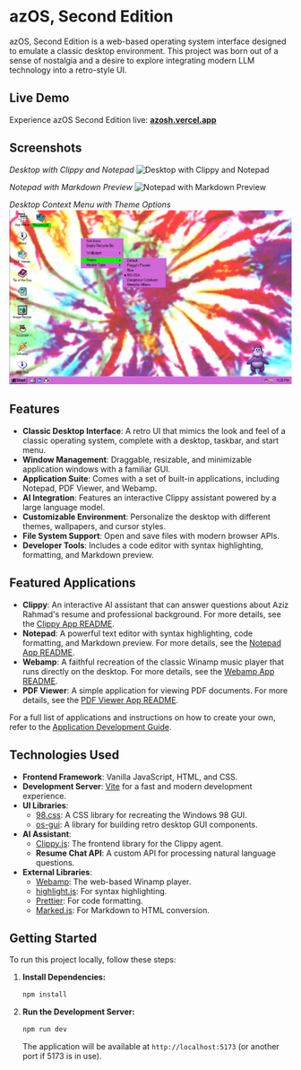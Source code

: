 # azOS, Second Edition

azOS, Second Edition is a web-based operating system interface designed to emulate a classic desktop environment. This project was born out of a sense of nostalgia and a desire to explore integrating modern LLM technology into a retro-style UI.

## Live Demo

Experience azOS Second Edition live: **[azosh.vercel.app](https://azosh.vercel.app/)**

## Screenshots

*Desktop with Clippy and Notepad*
![Desktop with Clippy and Notepad](./screenshots/desktop-clippy-notepad.png)

*Notepad with Markdown Preview*
![Notepad with Markdown Preview](./screenshots/notepad-markdown-preview.png)

*Desktop Context Menu with Theme Options*
![Desktop Context Menu with Theme Options](./screenshots/desktop-context-menu.png)

## Features

- **Classic Desktop Interface**: A retro UI that mimics the look and feel of a classic operating system, complete with a desktop, taskbar, and start menu.
- **Window Management**: Draggable, resizable, and minimizable application windows with a familiar GUI.
- **Application Suite**: Comes with a set of built-in applications, including Notepad, PDF Viewer, and Webamp.
- **AI Integration**: Features an interactive Clippy assistant powered by a large language model.
- **Customizable Environment**: Personalize the desktop with different themes, wallpapers, and cursor styles.
- **File System Support**: Open and save files with modern browser APIs.
- **Developer Tools**: Includes a code editor with syntax highlighting, formatting, and Markdown preview.

## Featured Applications

- **Clippy**: An interactive AI assistant that can answer questions about Aziz Rahmad's resume and professional background. For more details, see the [Clippy App README](./src/apps/clippy/README.md).
- **Notepad**: A powerful text editor with syntax highlighting, code formatting, and Markdown preview. For more details, see the [Notepad App README](./src/apps/notepad/README.md).
- **Webamp**: A faithful recreation of the classic Winamp music player that runs directly on the desktop. For more details, see the [Webamp App README](./src/apps/webamp/README.md).
- **PDF Viewer**: A simple application for viewing PDF documents. For more details, see the [PDF Viewer App README](./src/apps/pdfviewer/README.md).

For a full list of applications and instructions on how to create your own, refer to the [Application Development Guide](./src/apps/README.md).

## Technologies Used

- **Frontend Framework**: Vanilla JavaScript, HTML, and CSS.
- **Development Server**: [Vite](https://vitejs.dev/) for a fast and modern development experience.
- **UI Libraries**:
  - [98.css](https://jdan.github.io/98.css/): A CSS library for recreating the Windows 98 GUI.
  - [os-gui](https://github.com/Operating-System-in-the-Browser/os-gui): A library for building retro desktop GUI components.
- **AI Assistant**:
  - [Clippy.js](https://www.smore.com/clippy-js): The frontend library for the Clippy agent.
  - **Resume Chat API**: A custom API for processing natural language questions.
- **External Libraries**:
  - [Webamp](https://webamp.org/): The web-based Winamp player.
  - [highlight.js](https://highlightjs.org/): For syntax highlighting.
  - [Prettier](https://prettier.io/): For code formatting.
  - [Marked.js](https://marked.js.org/): For Markdown to HTML conversion.

## Getting Started

To run this project locally, follow these steps:

1.  **Install Dependencies:**
    ```bash
    npm install
    ```

2.  **Run the Development Server:**
    ```bash
    npm run dev
    ```
    The application will be available at `http://localhost:5173` (or another port if 5173 is in use).
